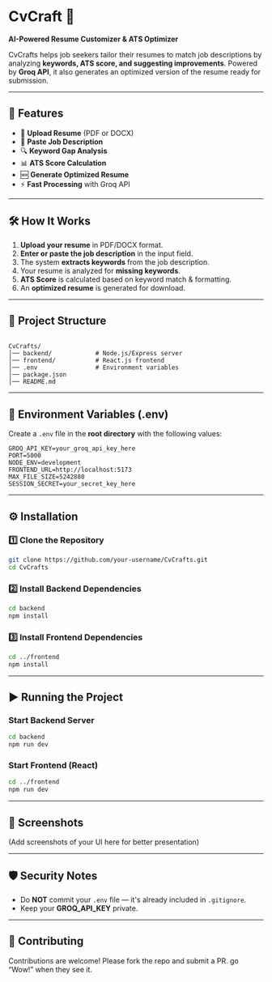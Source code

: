 
# CvCraft 🎯  
**AI-Powered Resume Customizer & ATS Optimizer**  

CvCrafts helps job seekers tailor their resumes to match job descriptions by analyzing **keywords, ATS score, and suggesting improvements**. Powered by **Groq API**, it also generates an optimized version of the resume ready for submission.  

---

## 🚀 Features  
- 📄 **Upload Resume** (PDF or DOCX)  
- 📝 **Paste Job Description**  
- 🔍 **Keyword Gap Analysis**  
- 📊 **ATS Score Calculation**  
- 🆕 **Generate Optimized Resume**  
- ⚡ **Fast Processing** with Groq API  

---

## 🛠 How It Works  
1. **Upload your resume** in PDF/DOCX format.  
2. **Enter or paste the job description** in the input field.  
3. The system **extracts keywords** from the job description.  
4. Your resume is analyzed for **missing keywords**.  
5. **ATS Score** is calculated based on keyword match & formatting.  
6. An **optimized resume** is generated for download.  

---

## 📂 Project Structure  
```

CvCrafts/
│── backend/            # Node.js/Express server
│── frontend/           # React.js frontend
│── .env                # Environment variables
│── package.json
│── README.md

````

---

## 🔑 Environment Variables (.env)  

Create a `.env` file in the **root directory** with the following values:

```env
GROQ_API_KEY=your_groq_api_key_here
PORT=5000
NODE_ENV=development
FRONTEND_URL=http://localhost:5173
MAX_FILE_SIZE=5242880
SESSION_SECRET=your_secret_key_here
````

---

## ⚙️ Installation

### 1️⃣ Clone the Repository

```bash
git clone https://github.com/your-username/CvCrafts.git
cd CvCrafts
```

### 2️⃣ Install Backend Dependencies

```bash
cd backend
npm install
```

### 3️⃣ Install Frontend Dependencies

```bash
cd ../frontend
npm install
```

---

## ▶️ Running the Project

### Start Backend Server

```bash
cd backend
npm run dev
```

### Start Frontend (React)

```bash
cd ../frontend
npm run dev
```

---

## 📸 Screenshots

(Add screenshots of your UI here for better presentation)

---

## 🛡 Security Notes

* Do **NOT** commit your `.env` file — it's already included in `.gitignore`.
* Keep your **GROQ\_API\_KEY** private.

---

## 🤝 Contributing

Contributions are welcome! Please fork the repo and submit a PR.
go “Wow!” when they see it.
```
